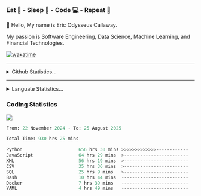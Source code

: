 <h3>Eat 🍴 - Sleep 🛌 - Code 💻 - Repeat 🔁</h3>

👋 Hello, My name is Eric Odysseus Callaway.

My passion is Software Engineering, Data Science, Machine Learning, and Financial Technologies.

[![wakatime](https://wakatime.com/badge/user/6717695f-6a13-47e3-aa16-c813e12c0985.svg)](https://wakatime.com/@6717695f-6a13-47e3-aa16-c813e12c0985)
<hr>
<details>
  <summary>
    Github Statistics...
  </summary>
    <p align="center">
      <img src="https://github-readme-stats.vercel.app/api?username=EricCallaway&show_icons=true"/>
    </p>
</details>
</hr>

<hr>
<details>
  <summary>
    Languate Statistics...
  </summary>
    <p align="center">
      <img src="https://wakatime.com/share/@Odysseus/6fc7c863-6fba-4e57-a6af-ed1f2fa8d560.svg"/>
    </p>
</details>
</hr>


<h3>Coding Statistics</h3>
<img src="https://wakatime.com/share/@Odysseus/5e02c832-9cc5-49a3-8f4c-bd2647d78fca.svg"/>
<!--START_SECTION:waka-->

```python
From: 22 November 2024 - To: 25 August 2025

Total Time: 930 hrs 25 mins

Python                     656 hrs 30 mins >>>>>>>>>>>>>------------   52.29 %
JavaScript                 64 hrs 29 mins  >------------------------   05.14 %
XML                        56 hrs 19 mins  >------------------------   04.49 %
CSV                        35 hrs 36 mins  >------------------------   02.84 %
SQL                        25 hrs 9 mins   >------------------------   02.00 %
Bash                       10 hrs 44 mins  -------------------------   00.86 %
Docker                     7 hrs 39 mins   -------------------------   00.61 %
YAML                       4 hrs 49 mins   -------------------------   00.38 %
```

<!--END_SECTION:waka-->
